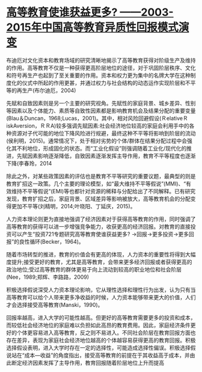 # [高等教育使谁获益更多? ——2003-2015年中国高等教育异质性回报模式演变](http://www.shehui.pku.edu.cn/wap/second/index.aspx?nodeid=1223&page=ContentPage&contentid=6009)


布迪厄对文化资本和教育场域的研究清晰地揭示了高等教育获得对阶级生产及维持的作用。高等教育不仅是一种获得更高阶层地位的途径，对于巩固阶层秩序、文化和符号再生产也起到了至关重要的作用。资本和权力更为集中的名牌大学在这种制度化的仪式中所起的作用更甚，并通过权力与社会结构的动态运作实现阶层和不平等的再生产(布尔迪厄，2004)

先赋和自致因素则是另一个主要的研究视角。先赋性的家庭背景、城乡差异、性别等因素以及个体能力、素质等自致性因素都是影响教育机会及结果分配的重要变量(Blau＆Duncan，1968;Lucas，2001)。其中，相对风险回避假设(ＲelativeＲiskAversion，ＲＲA)较多强调先赋因素:社会经济地位较高的家庭会利用手中的各种资源对子代可能的地位下降风险进行规避，最终这种不平等将影响到阶层的流动(侯利明，2015)。通常情况下，处于相对劣势的个体/群体在结果分配过程中会强化其不利地位，形成固化的状态。而“工业化假设”则强调随着工业化/现代化的推进，先赋因素影响逐渐降低，自致因素逐渐发挥主导作用，教育不平等程度也逐渐下降(李春玲，2014

除此之外，对某些政策因素的评估也是教育不平等研究的重要议题，最典型的则是教育扩招这一政策。几个主要的理论模型，如“最大维持不平等假说”(MMI)、“有效维持不平等假说”(EMI)等也都针对资源的稀释与分配给出了不同解释。已有研究发现，教育扩招之后，家庭背景、区域差异等影响被放大，高等教育机会的分配变得更加不平等(刘精明，2014;叶晓阳、丁延庆，2015)。


人力资本理论则更为直接地强调了经济因素对于获得高等教育的作用，同时强调了高等教育的获得可以进一步增强竞争能力，收获更高的经济回报。对教育的直接投资可以产生“投资721专题研究高等教育使谁获益更多?
→回报→更多投资→更多回报”的良性循环(Becker，1964)。

随着市场转型的推进，教育的价值会有更高的体现，人力资本的重要性将得到大幅度提升;接受更好的教育，尤其是高等教育，会带来更多经济回报或者获得更高的政治地位;受过高等教育的群体更易于向上流动到较高的职业地位和社会阶层(Nee，1989;郑辉、李路路，2009)

积极选择假说深受人力资本理论影响，它从理性选择和理性行为出发，认为只有当高等教育可以给个人带来更多净收益的时候，人力资本能够带来更大的价值，人们才会选择接受高等教育(Manski，1990)。

回报率越高，进入大学的可能性越高。但更好的高等教育需要更多的投资和成本，而较低社会经济地位的家庭难以负担如此高昂的教育费用。因此，家庭经济条件更好的个体更容易进入高等教育，反之则不易进入。不同社会阶层在教育回报方面也存在差异，表现为家庭社会经济地位越高的个体越容易获得更高的教育回报。积极选择假设表明，进入大学时存在一定的选择性，可能造成选择性偏误。积极选择假说站在“成本—收益”的角度指出，接受高等教育的前提在于其收益高于成本，并由此断定经济因素发挥了主导作用，教育回报随着阶层地位上升而提高

